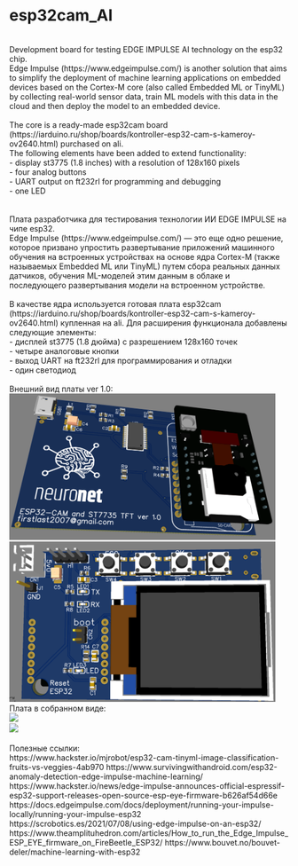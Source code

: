 # esp32cam_AI
<br>
Development board for testing EDGE IMPULSE AI technology on the esp32 chip.<br>
Edge Impulse (https://www.edgeimpulse.com/) is another solution that aims to simplify
the deployment of machine learning applications on embedded devices based on the
Cortex-M core (also called Embedded ML or TinyML) by collecting real-world sensor
data, train ML models with this data in the cloud and then deploy the model to an embedded device.<br>
<br>
The core is a ready-made esp32cam board (https://iarduino.ru/shop/boards/kontroller-esp32-cam-s-kameroy-ov2640.html)
purchased on ali.<br>
The following elements have been added to extend functionality:<br>
- display st3775 (1.8 inches) with a resolution of 128x160 pixels<br>
- four analog buttons <br>
- UART output on ft232rl for programming and debugging <br>
- one LED <br>
<br>
<br>
Плата разработчика для тестирования технологии ИИ EDGE IMPULSE на чипе esp32.<br>
Edge Impulse (https://www.edgeimpulse.com/) — это еще одно решение, которое призвано упростить развертывание приложений
машинного обучения на встроенных устройствах на основе ядра Cortex-M (также называемых Embedded ML или TinyML)
путем сбора реальных данных датчиков, обучения ML-моделей этим данным в облаке и последующего развертывания
модели на встроенном устройстве.<br>

<br>
В качестве ядра используется готовая плата esp32cam (https://iarduino.ru/shop/boards/kontroller-esp32-cam-s-kameroy-ov2640.html) купленная на ali.
Для расширения функционала добавлены следующие элементы:<br>
- дисплей st3775 (1.8 дюйма) с разрешением 128х160 точек<br>
- четыре аналоговые кнопки <br>
- выход UART на ft232rl для программирования и отладки <br>
- один светодиод <br>
<br>
Внешний вид платы ver 1.0:<br>
<img src="https://github.com/pav2000/esp32cam_AI/blob/main/Board/view01.png" width="480" /> <br>
<img src="https://github.com/pav2000/esp32cam_AI/blob/main/Board/view02.png" width="480" /> <br>
Плата в собранном виде:<br>
<img src="https://github.com/pav2000/esp32cam_AI/blob/main/Board/board01.png" width="480" /> <br>
<img src="https://github.com/pav2000/esp32cam_AI/blob/main/Board/board02.png" width="480" /> <br>
<br>
Полезные ссылки:<br>
https://www.hackster.io/mjrobot/esp32-cam-tinyml-image-classification-fruits-vs-veggies-4ab970
https://www.survivingwithandroid.com/esp32-anomaly-detection-edge-impulse-machine-learning/<br>
https://www.hackster.io/news/edge-impulse-announces-official-espressif-esp32-support-releases-open-source-esp-eye-firmware-b626af54d66e<br>
https://docs.edgeimpulse.com/docs/deployment/running-your-impulse-locally/running-your-impulse-esp32<br>
https://scrobotics.es/2021/07/08/using-edge-impulse-on-an-esp32/<br>
https://www.theamplituhedron.com/articles/How_to_run_the_Edge_Impulse_ESP_EYE_firmware_on_FireBeetle_ESP32/
https://www.bouvet.no/bouvet-deler/machine-learning-with-esp32
